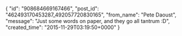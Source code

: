  {
   "id": "908684669167466",
   "post_id": "462493170453287_492057720830165",
   "from_name": "Pete Daoust",
   "message": "Just some words on paper, and they go all tantrum :D",
   "created_time": "2015-11-29T03:19:50+0000"
 }
